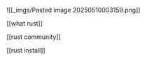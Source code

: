 

![[_imgs/Pasted image 20250510003159.png]]



[[what rust]]

[[rust community]]

[[rust install]]







